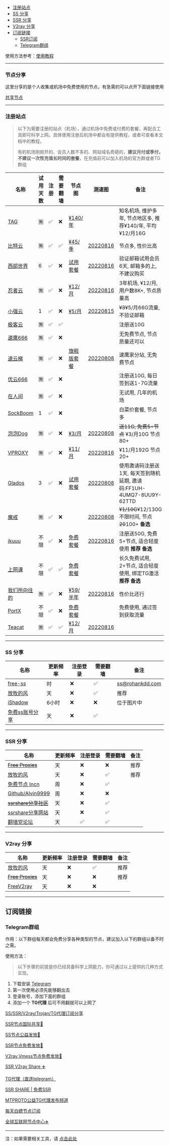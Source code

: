 - [注册站点](#注册站点)
- [SS 分享](#ss-分享)
- [SSR 分享](#ssr-分享)
- [V2ray 分享](#v2ray-分享)
- [订阅链接](#订阅链接)
	- [SSR订阅](#ssr订阅)
	- [Telegram群组](#telegram群组)


使用方法参考：[使用教程](README.md#使用教程)

---

### 节点分享

这里分享的是个人收集或机场中免费使用的节点，有急需的可以点开下面链接使用

[共享节点](http://mtw.so/6paLum)

---

### 注册站点

> 以下为需要注册的站点（机场），通过机场中免费或付费的套餐，再配合工具即可科学上网。具体使用注册后机场中都会有提供教程，或者可查看本文档中的教程。
> 
> 有的机场刚刚开的、会员人数不多的、网站域名奇葩的，**建议月付或季付，不建议一次性充值长时间的套餐**，在充值前可以加入机场的官方群或者TG群组

| 名称                                                         | 试用天数 | 注册 | 需要翻墙 | 节点图 | 测速图     | 备注                                                |
| ------------------------------------------------------------ | -------- | -------- | -------- | -------- | ------------------------------------------------------------ |---------------------------------------------------|
| [TAG](https://tagss.pro#/register?invite=QKixodaz) | 🈚️ | ✅ | ❌ | [¥140/年](files/speedtest/image-20220904125116322.png) |  | 知名机场, 维护多年, 节点地区多, 推荐¥140/年, 平均¥12/月16G           |
| [比特云](https://bityun.org/#/register?code=5YL8siKE) | 🈚️ | ✅ | ✅ | [¥45/季](files/speedtest/image-20220904132013710.png) | [20220816](files/speedtest/20220816-175612.png) | 节点多, 性价比高                                         |
| [西部世界](https://wwsj1783.xyz/i/iv220807/NYyp0Iw) | 6       | ✅      | ❌        | [试用套餐](files/speedtest/image-20220904132430300.png) | [20220816](files/speedtest/20220816-093324.png) | 验证邮箱试用会员6天, 邮箱多的上, 不建议购买                          |
| [忍者云](https://renzhe.cloud/auth/register?code=i8bF) | 🈚️ | ✅ | ❌ | [¥12/月](files/speedtest/image-20220904132721793.png) | [20220816](files/speedtest/20220816-153902.png) | 3年机场, ¥12/月, 用户数8K+, 节点质量高                        |
| [小强云](https://xqcloud.net/#/register?code=B9i21kYv) | 1 | ✅ | ❌ | [¥5/月](files/speedtest/image-20220904132615692.png) | [20220815](files/speedtest/20220815-154926.png) | ~~¥3~~¥5/月66G流量, 不验证邮箱                            |
| [极客云](https://jike138.com/auth/register?code=kP24)         | 🈚️    | ✅   | ✅       |  |  | 注册送10G                                            |
| [速鹰666](https://suying222.net/auth/register?code=MwSm)     | 🈚️    | ✅   | ❌       |  |  | 无免费节点, 节点质量还可以                                    |
| [速云梯](https://suyunti.com/auth/register?code=CrDU) | 🈚️ | ✅ | ❌ | [旗舰版套餐](files/speedtest/image-20220808104622235.png) | [20220808](files/speedtest/image-20220808114021275.png) | 速鹰家分站, 无免费节点                                      |
| [优云666](https://youyun222.net/auth/register?code=8G2d) | 🈚️    | ✅   | ❌      |  |  | 注册送10G, 每日签到送1-7G流量                               |
| [在人间](https://www.lovefromgelifen.xyz/#/register?code=8PJFt15j)     | 🈚️    | ✅   | ❌       |  |  | 无试用, 几年的机场                                        |
| [SockBoom](https://sockboom.asia/auth/register?affid=96955) | 1       | ✅      | ❌        |  |  | 白菜价套餐, 节点多                                        |
| [泡泡Dog](https://www.paopao.dog/index.php#/register?code=0tGRqVWN) | 🈚️ | ✅ | ❌ | [¥3/月](files/speedtest/image-20220809120751170.png) | [20220808](files/speedtest/image-20220808102018864.png) | ~~送11G, 免费5+节点~~ ¥3/月10G 节点80+                    |
| [VPROXY](https://vproxy.us/#/register?code=JDQZCQyc) | 🈚️ | ✅ | ❌ | [¥11/月](files/speedtest/image-20220904132840419.png) | [20220816](files/speedtest/20220816-124138.png) | ¥11/月192G 节点20+                                   |
| [Glados](https://github.com/glados-network/GLaDOS) | 3 | ✅ | ❌ | [试用套餐](files/speedtest/image-20220808105234258.png) | [20220808](files/speedtest/image-20220808104947281.png) | 使用邀请码注册送1天, 每天签到随机延期, 邀请码:FF1UH-4UMQ7-8UU9Y-62TTD |
| [魔戒](https://www.mojie.cyou/#/register?code=bpuw3ZbF) | 🈚️ | ✅ | ❌ |  | [20220808](./files/speedtest/image-20220808090729609.png) | ~~¥1/10G~~¥12/130G不限时间, 节点~~20~~100+ **备选**       |
| [ikuuu](https://ikuuu.co/user) | 不限 | ✅ | ❌ | [免费套餐](files/speedtest/image-20220808102647377.png) | [20220816](files/speedtest/20220816-161119.png) | 注册送50G, 免费5+节点, 适合轻度使用 **推荐** **备选**              |
| [上网课](https://shangwangke.org/auth/register?code=eEYi) | 不限 | ✅ | ✅ | [免费套餐](files/speedtest/image-20220808112557604.png) |  | 长久免费试用, 2+节点, 适合轻度使用, 绑定TG激活 **推荐** **备选**        |
| [我们所向往的](https://wmsxwd-e.men/auth/register?code=PCv3) | 🈚️ | ✅ | ❌ | [¥59/半年](files/speedtest/image-20220904132802821.png) | [20220816](files/speedtest/20220816-161449.png) | 性价比还行                                             |
| [PortX](https://portx.cc/auth/register?code=7SWq) | 不限 | ✅ | ❌ | [免费套餐](files/speedtest/image-20220808114207283.png) |  | 免费使用, 通过签到获取流量                                    |
| [Teacat](https://teacat.cloud/#/register?code=U5wQIWFk) | 🈚️ | ✅ | ✅ | [¥12/月](files/speedtest/image-20220904132650600.png) | [20220816](files/speedtest/20220816-164534.png) |                                                   |



---

### SS 分享

| 名称                                                         | 更新频率 | 注册登录 | 需要翻墙 | 备注         |
| ------------------------------------------------------------ | -------- | -------- | -------- | ------------ |
| [free-ss](https://free-ss.site/)                           | 时       | ❌        | ✅        | ss@rohankdd.com |
| [放牧的风](https://www.youneed.win/free-ss)         | 天       | ❌        | ✅        | 推荐         |
| [iShadow](https://get.ishadowx.biz/)                           | 6小时    | ❌        | ❌        | 位于图片中 |
| [免费ss账号分享](https://freefq.com/free-ss/) | 天 | ❌ | ✅ |  |

---

### SSR 分享

| 名称                                                         | 更新频率 | 注册登录 | 需要翻墙 | 备注         |
| ------------------------------------------------------------ | -------- | -------- | -------- | ------------ |
| ~~[Free Proxies](https://proxypoolsstest.herokuapp.com/)~~           | 天       | ❌        | ❌        | 推荐                |
| [放牧的风](https://www.youneed.win/free-ssr)         | 天       | ❌        | ✅        | 推荐         |
| [免费节点 Incn](https://lncn.org/)                           | 周       | ❌        | ✅        |            |
| [Github/Alvin9999](https://github.com/Alvin9999/new-pac/wiki/ss%E5%85%8D%E8%B4%B9%E8%B4%A6%E5%8F%B7) | 周       | ❌        | ❌        |              |
| ~~[ssrshare分享社区](https://www.ssrshare.com/forums/ssr-socks-v2ray.2/)~~ | 天       | ❌        | ✅       |              |
| [ssrshare分享网站](https://ssrtool.us/tool/free_ssr) | 天       | ❌        | ✅        |              |
| [翻墙党论坛](https://fanqiangdang.com/)                      | 天       | ✅        | ✅        |              |


---


### V2ray 分享

| 名称                                                         | 更新频率 | 注册登录 | 需要翻墙 | 备注         |
| ------------------------------------------------------------ | -------- | -------- | -------- | ------------ |
| [放牧的风](https://www.youneed.win/free-v2ray)               | 天       | ❌        | ✅        | 推荐                |
| ~~[Free Proxies](https://proxypoolsstest.herokuapp.com/)~~           | 天       | ❌        | ❌        | 推荐                |
| [FreeV2ray](https://view.freev2ray.org/)               | 天       | ❌        | ❌        |                 |


---

## 订阅链接

### Telegram群组

作用：以下群组每天都会免费分享各种类型的节点，建议加入以下的群组以备不时之需。

使用方法：

> 以下步骤的前提是你已经具备科学上网能力，你可通过以上提供的几种方式实现。

1. 下载安装 [Telegram](https://telegram.org/)
2. 第一次使用必须先能够翻出去
3. 登录账号，添加下面的群组
4. 添加一个 **TG代理** 后可不用翻就可以上网了

[SS/SSR/V2ray/Trojan/TG代理订阅分享](https://t.me/SSRSUB)

[SSR节点国际共享🚀](https://t.me/ShadowsocksRssr)

[SS节点公益发放🚀](https://t.me/ssList)

[SSR节点免费发放🚀](https://t.me/ssrList)

[V2ray,Vmess节点免费发放🚀](https://t.me/V2List)

[SSR V2ray Share ✈️](https://t.me/freeshadowsock)

[TG代理（直连telegram）](https://t.me/socks5list)

[SSR SHARE | 免费SSR](https://t.me/ssrshares)

[MTPROTO公益TG代理发布频道](https://t.me/onessr)

[每天白嫖节点订阅](https://t.me/baipiaojiedian)

[全球互联网节点中心✈️](https://t.me/ShareCentre)


---

注：如果需要相关工具，请 [点击此处](https://github.com/selierlin/Share-SSR-V2ray/blob/master/tools.md)

